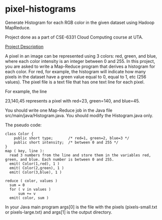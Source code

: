 # pixel-histograms
Generate Histogram for each RGB color in the given dataset using Hadoop MapReduce.

Project done as a part of CSE-6331 Cloud Computing course at UTA.

<a href="https://lambda.uta.edu/cse6331/spring20/project1.html">Project Description</a>

<p>A pixel in an image can be represented using 3 colors: red, green, and blue, where each color intensity is an integer between 0 and 255. In this project, you are asked to write a Map-Reduce program that derives a histogram for each color. For red, for example, the histogram will indicate how many pixels in the dataset have a green value equal to 0, equal to 1, etc (256 values). The pixel file is a text file that has one text line for each pixel.</p> 

<p>For example, the line</p>

<p>23,140,45 represents a pixel with red=23, green=140, and blue=45.</p>

<p>You should write one Map-Reduce job in the Java file src/main/java/Histogram.java. You should modify the Histogram.java only.</p>

The pseudo code:

```
class Color {
    public short type;       /* red=1, green=2, blue=3 */
    public short intensity;  /* between 0 and 255 */
}
map ( key, line ):
  read 3 numbers from the line and store them in the variables red, green, and blue. Each number is between 0 and 255.
  emit( Color(1,red), 1 )
  emit( Color(2,green), 1 )
  emit( Color(3,blue), 1 )

reduce ( color, values )
  sum = 0
  for ( v in values )
      sum += v
  emit( color, sum )
```

In your Java main program args[0] is the file with the pixels (pixels-small.txt or pixels-large.txt) and args[1] is the output directory.

